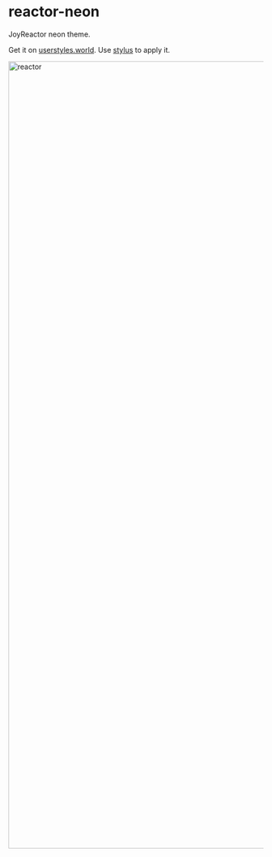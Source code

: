 # reactor-neon

JoyReactor neon theme.

Get it on [userstyles.world](https://userstyles.world/style/345/reactor-neon).
Use [stylus](https://github.com/openstyles/stylus) to apply it.

<img width="1552" alt="reactor" src="https://user-images.githubusercontent.com/53379023/126348895-859cf39d-22d8-4c21-95ae-1f2cd9a96d09.png">
